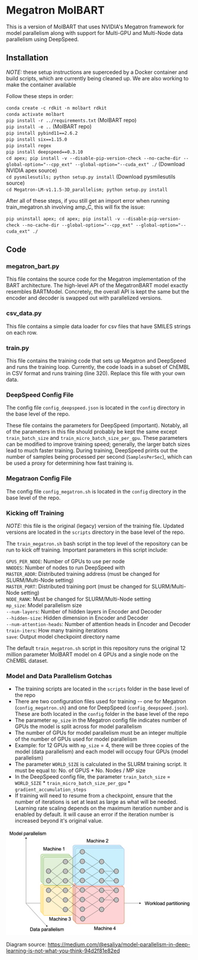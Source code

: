# Megatron MolBART

This is a version of MolBART that uses NVIDIA's Megatron framework for model parallelism along with support for Multi-GPU and Multi-Node data parallelism using DeepSpeed. 

## Installation

*NOTE:* these setup instructions are superceded by a Docker container and build scripts, which are currently being cleaned up. We are also working to make the container available  

Follow these steps in order:

`conda create -c rdkit -n molbart rdkit`  
`conda activate molbart`  
`pip install -r ../requirements.txt` (MolBART repo)  
`pip install -e ..` (MolBART repo)  
`pip install pybind11==2.6.2`  
`pip install six==1.15.0`  
`pip install regex`  
`pip install deepspeed==0.3.10`  
`cd apex; pip install -v --disable-pip-version-check --no-cache-dir --global-option="--cpp_ext" --global-option="--cuda_ext" ./` (Download NVIDIA apex source)  
`cd pysmilesutils; python setup.py install` (Download pysmilesutils source)  
`cd Megatron-LM-v1.1.5-3D_parallelism; python setup.py install`  

After all of these steps, if you still get an import error when running train_megatron.sh involving amp_C, this will fix the issue:

`pip uninstall apex; cd apex; pip install -v --disable-pip-version-check --no-cache-dir --global-option="--cpp_ext" --global-option="--cuda_ext" ./`  

## Code

### megatron_bart.py

This file contains the source code for the Megatron implementation of the BART architecture. The high-level API of the MegatronBART model exactly resembles BARTModel. Concretely, the overall API is kept the same but the encoder and decoder is swapped out with parallelized versions.

### csv_data.py

This file contains a simple data loader for csv files that have SMILES strings on each row.

### train.py

This file contains the training code that sets up Megatron and DeepSpeed and runs the training loop. Currently, the code loads in a subset of ChEMBL in CSV format and runs training (line 320). Replace this file with your own data.

### DeepSpeed Config File

The config file `config_deepspeed.json` is located in the `config` directory in the base level of the repo.

These file contains the parameters for DeepSpeed (important). Notably, all of the parameters in this file should probably be kept the same except `train_batch_size` and `train_micro_batch_size_per_gpu`. These parameters can be modified to improve training speed; generally, the larger batch sizes lead to much faster training. During training, DeepSpeed prints out the number of samples being processed per second (`SamplesPerSec`), which can be used a proxy for determining how fast training is.

### Megatraon Config File

The config file `config_megatron.sh` is located in the `config` directory in the base level of the repo.

### Kicking off Training 

*NOTE:* this file is the original (legacy) version of the training file. Updated versions are located in the `scripts` directory in the base level of the repo.

The `train_megatron.sh` bash script in the top level of the repository can be run to kick off training. Important parameters in this script include:

`GPUS_PER_NODE`: Number of GPUs to use per node  
`NNODES`: Number of nodes to run DeepSpeed with  
`MASTER_ADDR`: Distributed training address (must be changed for SLURM/Multi-Node setting)  
`MASTER_PORT`: Distributed training port (must be changed for SLURM/Multi-Node setting)  
`NODE_RANK`: Must be changed for SLURM/Multi-Node setting  
`mp_size`: Model parallelism size  
`--num-layers`: Number of hidden layers in Encoder and Decoder  
`--hidden-size`: Hidden dimension in Encoder and Decoder  
`--num-attention-heads`: Number of attention heads in Encoder and Decoder  
`train-iters`: How many training iterations  
`save`: Output model checkpoint directory name  

The default `train_megatron.sh` script in this repository runs the original 12 million parameter MolBART model on 4 GPUs and a single node on the ChEMBL dataset.

### Model and Data Parallelism Gotchas

- The training scripts are located in the `scripts` folder in the base level of the repo
- There are two configuration files used for training -- one for Megatron (`config_megatron.sh`) and one for DeepSpeed (`config_deepspeed.json`). These are both located in the `config` folder in the base level of the repo
- The parameter `mp_size` in the Megatron config file indicates number of GPUs the model is split across for model parallelism
- The number of GPUs for model parallelism must be an integer multiple of the number of GPUs used for model parallelism
- Example: for 12 GPUs with `mp_size` = 4, there will be three copies of the model (data parallelism) and each model will occupy four GPUs (model parallelism)
- The parameter `WORLD_SIZE` is calculated in the SLURM training script. It must be equal to: No. of GPUS * No. Nodes / MP size
- In the DeepSpeed config file, the parameter `train_batch_size` = `WORLD_SIZE` * `train_micro_batch_size_per_gpu` * `gradient_accumulation_steps`
- If training will need to resume from a checkpoint, ensure that the number of iterations is set at least as large as what will be needed. Learning rate scaling depends on the maximum iteration number and is enabled by default. It will cause an error if the iteration number is increased beyond it's original value.


<img src="assets/mp.png" alt="model and data parallelism" width="700"/>

Diagram source: https://medium.com/@esaliya/model-parallelism-in-deep-learning-is-not-what-you-think-94d2f81e82ed

